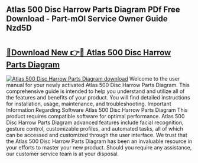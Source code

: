 ## Atlas 500 Disc Harrow Parts Diagram PDf Free Download - Part-mOl Service Owner Guide Nzd5D

# <h2><a href="http://dfqw5nq.blite.top/?on=Atlas+500+Disc+Harrow+Parts+Diagram">🔗Download New 👉🔴 Atlas 500 Disc Harrow Parts Diagram</a></h2>

[![Atlas 500 Disc Harrow Parts Diagram download](https://i.imgur.com/lujVjoI.png)](http://dfqw5nq.blite.top/?on=Atlas+500+Disc+Harrow+Parts+Diagram)
Welcome to the user manual for your newly activated Atlas 500 Disc Harrow Parts Diagram. This comprehensive guide is intended to help you understand and utilize all of the features and benefits of your product. You will find detailed instructions for installation, usage, maintenance, and troubleshooting. Important Information Regarding Software Atlas 500 Disc Harrow Parts Diagram This product requires compatible software for optimal performance. Atlas 500 Disc Harrow Parts Diagram advanced features include facial recognition, gesture control, customizable profiles, and automated tasks, all of which can be accessed and customized through the user interface. We trust that the Atlas 500 Disc Harrow Parts Diagram has been an invaluable resource in your efforts to master your new product. Should you require any assistance, our customer service team is at your disposal.
